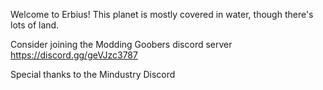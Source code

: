 Welcome to Erbius! This planet is mostly covered in water, though there's lots of land.

Consider joining the Modding Goobers discord server https://discord.gg/geVJzc3787

Special thanks to the Mindustry Discord
